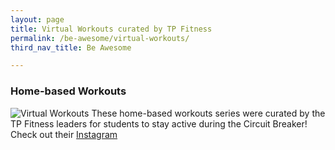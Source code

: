 ```yaml
---
layout: page
title: Virtual Workouts curated by TP Fitness
permalink: /be-awesome/virtual-workouts/
third_nav_title: Be Awesome

---
```

### Home-based Workouts ###
![Virtual Workouts]({{site.baseurl}}/images/BeAwesome-Virtual_Workout.png)
These home-based workouts series were curated by the TP Fitness leaders for students to stay active during the Circuit Breaker!
Check out their [Instagram](https://www.instagram.com/tpfitnessofficial/)
